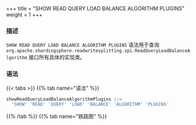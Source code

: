 +++
title = "SHOW READ QUERY LOAD BALANCE ALGORITHM PLUGINS"
weight = 1
+++

### 描述

`SHOW READ QUERY LOAD BALANCE ALGORITHM PLUGINS` 语法用于查询 `org.apache.shardingsphere.readwritesplitting.spi.ReadQueryLoadBalanceAlgorithm` 接口所有具体的实现类。

### 语法

{{< tabs >}}
{{% tab name="语法" %}}
```sql
showReadQueryLoadBalanceAlgorithmPlugins ::=
  'SHOW' 'READ' 'QUERY' 'LOAD' 'BALANCE' 'ALGORITHM' 'PLUGINS'
```
{{% /tab %}}
{{% tab name="铁路图" %}}
<iframe frameborder="0" name="diagram" id="diagram" width="100%" height="100%"></iframe>
{{% /tab %}}
{{< /tabs >}}

### 返回值说明

| 列            | 说明     |
|--------------|--------|
| type         | 类型     |
| type_aliases | 类型别名   |
| description  | 描述     |

### 示例

- 查询 `org.apache.shardingsphere.readwritesplitting.spi.ReadQueryLoadBalanceAlgorithm` 接口的所有实现类

```sql
SHOW READ QUERY LOAD BALANCE ALGORITHM PLUGINS
```

```sql
SHOW READ QUERY LOAD BALANCE ALGORITHM PLUGINS;
+-------------+--------------+-------------+
| type        | type_aliases | description |
+-------------+--------------+-------------+
| ROUND_ROBIN |              |             |
| RANDOM      |              |             |
| WEIGHT      |              |             |
+-------------+--------------+-------------+
3 rows in set (0.03 sec)
```

### 保留字

`SHOW`、`READ`、`QUERY`、`LOAD`、`BALANCE`、`ALGORITHM`、`PLUGINS`

### 相关链接

- [保留字](/cn/user-manual/shardingsphere-proxy/distsql/syntax/reserved-word/)
